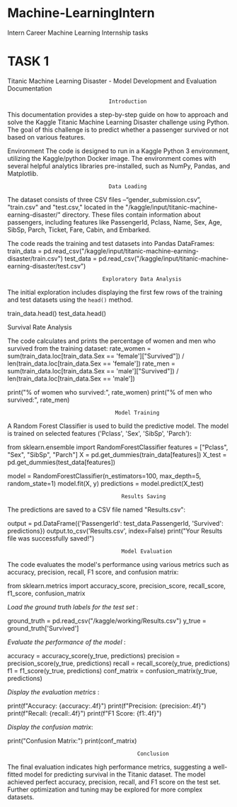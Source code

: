 # Machine-LearningIntern
Intern Career Machine Learning Internship tasks

# TASK 1

Titanic Machine Learning Disaster - Model Development and Evaluation Documentation

                                    Introduction

This documentation provides a step-by-step guide on how to approach and solve the Kaggle Titanic Machine Learning Disaster challenge using Python. The goal of this challenge is to predict whether a passenger survived or not based on various features.

Environment
The code is designed to run in a Kaggle Python 3 environment, utilizing the Kaggle/python Docker image. The environment comes with several helpful analytics libraries pre-installed, such as NumPy, Pandas, and Matplotlib.
 

                                    Data Loading

The dataset consists of three CSV files –“gender_submission.csv”, "train.csv" and "test.csv," located in the "/kaggle/input/titanic-machine-earning-disaster/" directory. These files contain information about passengers, including features like PassengerId, Pclass, Name, Sex, Age, SibSp, Parch, Ticket, Fare, Cabin, and Embarked.

The code reads the training and test datasets into Pandas DataFrames:
train_data = pd.read_csv("/kaggle/input/titanic-machine-earning-disaster/train.csv")
test_data = pd.read_csv("/kaggle/input/titanic-machine-earning-disaster/test.csv")

                                  Exploratory Data Analysis
The initial exploration includes displaying the first few rows of the training and test datasets using the `head()` method.

train_data.head()
test_data.head()
 

Survival Rate Analysis

The code calculates and prints the percentage of women and men who survived from the training dataset:
rate_women = sum(train_data.loc[train_data.Sex == 'female']["Survived"]) / len(train_data.loc[train_data.Sex == 'female'])
rate_men = sum(train_data.loc[train_data.Sex == 'male']["Survived"]) / len(train_data.loc[train_data.Sex == 'male'])

print("% of women who survived:", rate_women)
print("% of men who survived:", rate_men)
 

                                      Model Training

A Random Forest Classifier is used to build the predictive model. The model is trained on selected features ('Pclass', 'Sex', 'SibSp', 'Parch'):

from sklearn.ensemble import RandomForestClassifier
features = ["Pclass", "Sex", "SibSp", "Parch"]
X = pd.get_dummies(train_data[features])
X_test = pd.get_dummies(test_data[features])

model = RandomForestClassifier(n_estimators=100, max_depth=5, random_state=1)
model.fit(X, y)
predictions = model.predict(X_test)
 

                                        Results Saving

The predictions are saved to a CSV file named "Results.csv":

output = pd.DataFrame({'PassengerId': test_data.PassengerId, 'Survived': predictions})
output.to_csv('Results.csv', index=False)
print("Your Results file was successfully saved!")

                                        Model Evaluation

The code evaluates the model's performance using various metrics such as accuracy, precision, recall, F1 score, and confusion matrix:

from sklearn.metrics import accuracy_score, precision_score, recall_score, f1_score, confusion_matrix

*Load the ground truth labels for the test set* :

ground_truth = pd.read_csv("/kaggle/working/Results.csv")
y_true = ground_truth['Survived']

*Evaluate the performance of the model* :

accuracy = accuracy_score(y_true, predictions)
precision = precision_score(y_true, predictions)
recall = recall_score(y_true, predictions)
f1 = f1_score(y_true, predictions)
conf_matrix = confusion_matrix(y_true, predictions)

*Display the evaluation metrics* :

print(f"Accuracy: {accuracy:.4f}")
print(f"Precision: {precision:.4f}")
print(f"Recall: {recall:.4f}")
print(f"F1 Score: {f1:.4f}")

*Display the confusion matrix*:

print("Confusion Matrix:")
print(conf_matrix)
 

                                             Conclusion

The final evaluation indicates high performance metrics, suggesting a well-fitted model for predicting survival in the Titanic dataset. The model achieved perfect accuracy, precision, recall, and F1 score on the test set. Further optimization and tuning may be explored for more complex datasets.

